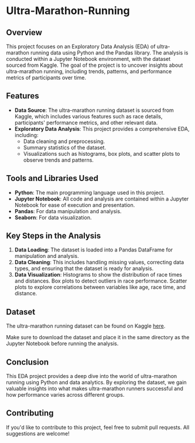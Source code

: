 # Ultra-Marathon-Running
## Overview
This project focuses on an Exploratory Data Analysis (EDA) of ultra-marathon running data using Python and the Pandas library. The analysis is conducted within a Jupyter Notebook environment, with the dataset sourced from Kaggle. The goal of the project is to uncover insights about ultra-marathon running, including trends, patterns, and performance metrics of participants over time.

## Features
* **Data Source**: The ultra-marathon running dataset is sourced from Kaggle, which includes various features such as race details, participants' performance metrics, and other relevant data.
* **Exploratory Data Analysis**: This project provides a comprehensive EDA, including:
  - Data cleaning and preprocessing.
  - Summary statistics of the dataset.
  - Visualizations such as histograms, box plots, and scatter plots to observe trends and patterns.
## Tools and Libraries Used
* **Python**: The main programming language used in this project.
* **Jupyter Notebook**: All code and analysis are contained within a Jupyter Notebook for ease of execution and presentation.
* **Pandas**: For data manipulation and analysis.
* **Seaborn**: For data visualization.
## Key Steps in the Analysis
1. **Data Loading**: The dataset is loaded into a Pandas DataFrame for manipulation and analysis.
2. **Data Cleaning**: This includes handling missing values, correcting data types, and ensuring that the dataset is ready for analysis.
3. **Data Visualization**:
Histograms to show the distribution of race times and distances.
Box plots to detect outliers in race performance.
Scatter plots to explore correlations between variables like age, race time, and distance.
## Dataset
The ultra-marathon running dataset can be found on Kaggle [here](https://www.kaggle.com/datasets/aiaiaidavid/the-big-dataset-of-ultra-marathon-running?resource=download).

Make sure to download the dataset and place it in the same directory as the Jupyter Notebook before running the analysis.

## Conclusion
This EDA project provides a deep dive into the world of ultra-marathon running using Python and data analytics. By exploring the dataset, we gain valuable insights into what makes ultra-marathon runners successful and how performance varies across different groups.

## Contributing
If you'd like to contribute to this project, feel free to submit pull requests. All suggestions are welcome!
